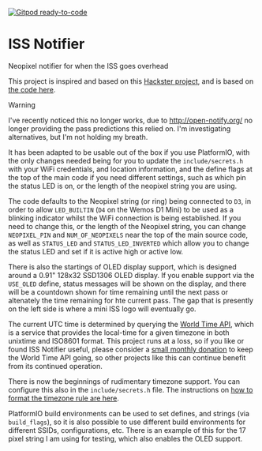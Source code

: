 [![Gitpod ready-to-code](https://img.shields.io/badge/Gitpod-ready--to--code-blue?logo=gitpod)](https://gitpod.io/#https://github.com/pfeerick/ISS-Notifier)

# ISS Notifier
Neopixel notifier for when the ISS goes overhead

This project is inspired and based on this [Hackster project](https://www.hackster.io/pollux-labs/these-cubes-notify-you-when-the-iss-is-overhead-6bfaf8), and is based on [the code here](https://gist.github.com/polluxlabs/1ba7824175c5e011565bd61af2fd1c6b).

> [!WARNING]  
> I've recently noticed this no longer works, due to http://open-notify.org/ no longer providing the pass predictions this relied on. I'm investigating alternatives, but I'm not holding my breath.

It has been adapted to be usable out of the box if you use PlatformIO, with the only changes needed being for you to update the `include/secrets.h` with your WiFi credentials, and location information, and the define flags at the top of the main code if you need different settings, such as which pin the status LED is on, or the length of the neopixel string you are using.

The code defaults to the Neopixel string (or ring) being connected to `D3`, in order to allow `LED_BUILTIN` (`D4` on the Wemos D1 Mini) to be used as a blinking indicator whilst the WiFi connection is being established. If you need to change this, or the length of the Neopixel string, you can change `NEOPIXEL_PIN` and `NUM_OF_NEOPIXELS` near the top of the main source code, as well as `STATUS_LED` and `STATUS_LED_INVERTED` which allow you to change the status LED and set if it is active high or active low.

There is also the startings of OLED display support, which is designed around a 0.91" 128x32 SSD1306 OLED display. If you enable support via the `USE_OLED` define, status messages will be shown on the display, and there will be a countdown shown for time remaining until the next pass or altenately the time remaining for hte current pass. The gap that is presently on the left side is where a mini ISS logo will eventually go.

The current UTC time is determined by querying the [World Time API](http://worldtimeapi.org), which is a service that provides the local-time for a given timezone in both unixtime and  ISO8601 format. This project runs at a loss, so if you like or found ISS Notifier useful, please consider a [small monthly donation](https://liberapay.com/WorldTimeAPI) to keep the World Time API going, so other projects like this can continue benefit from its continued operation.

There is now the beginnings of rudimentary timezone support. You can configure this also in the `include/secrets.h` file. The instructions on [how to format the timezone rule are here](https://github.com/JChristensen/Timezone#coding-timechangerules).

PlatformIO build environments can be used to set defines, and strings (via `build_flags`), so it is also possible to use different build environments for different SSIDs, configurations, etc. There is an example of this for the 17 pixel string I am using for testing, which also enables the OLED support.

